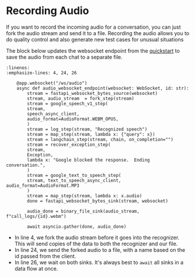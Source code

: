 # Recording Audio

If you want to record the incoming audio for a conversation, you can just fork the audio stream and send it to a file. 
Recording the audio allows you to do quality control and also generate new test cases for unusual situations 

The block below updates the websocket endpoint from the [quickstart](../getting_started/index) to save the audio from each chat to a separate file.

```{code-block} python
:linenos:
:emphasize-lines: 4, 24, 26

    @app.websocket("/ws/audio")
    async def audio_websocket_endpoint(websocket: WebSocket, id: str):
        stream = fastapi_websocket_bytes_source(websocket)
        stream, audio_stream  = fork_step(stream)
        stream = google_speech_v1_step(
        stream,
        speech_async_client,
        audio_format=AudioFormat.WEBM_OPUS,
        )
        stream = log_step(stream, "Recognized speech")
        stream = map_step(stream, lambda x: {"query": x})
        stream = langchain_step(stream, chain, on_completion="")
        stream = recover_exception_step(
        stream,
        Exception,
        lambda x: "Google blocked the response.  Ending conversation.",
        )
        stream = google_text_to_speech_step(
        stream, text_to_speech_async_client, audio_format=AudioFormat.MP3
        )
        stream = map_step(stream, lambda x: x.audio)
        done = fastapi_websocket_bytes_sink(stream, websocket)
        
        audio_done = binary_file_sink(audio_stream, f"call_logs/{id}.webm")
        
        await asyncio.gather(done, audio_done)
```

* In line 4, we fork the audio stream before it goes into the recognizer.  This will send copies of the data to both the recognizer and our file.
* In line 24, we send the forked audio to a file, with a name based on the id passed from the client.
* In line 26, we wait on both sinks.  It's always best to `await` all sinks in a data flow at once.  
